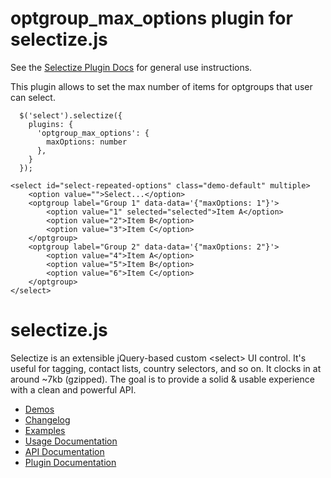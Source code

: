 # optgroup_max_options plugin for selectize.js

See the [Selectize Plugin Docs](https://github.com/brianreavis/selectize.js/blob/master/docs/plugins.md) for general use instructions.

This plugin allows to set the max number of items for optgroups that user can select.

```
  $('select').selectize({
    plugins: {
      'optgroup_max_options': {
        maxOptions: number
      },
    }
  });
```

```
<select id="select-repeated-options" class="demo-default" multiple>
	<option value="">Select...</option>
	<optgroup label="Group 1" data-data='{"maxOptions: 1"}'>
		<option value="1" selected="selected">Item A</option>
		<option value="2">Item B</option>
		<option value="3">Item C</option>
	</optgroup>
	<optgroup label="Group 2" data-data='{"maxOptions: 2"}'>
		<option value="4">Item A</option>
		<option value="5">Item B</option>
		<option value="6">Item C</option>
	</optgroup>
</select>
```

# selectize.js

Selectize is an extensible jQuery-based custom &lt;select&gt; UI control. It's useful for tagging, contact lists, country selectors, and so on. It clocks in at around ~7kb (gzipped). The goal is to provide a solid & usable experience with a clean and powerful API.

- [Demos](http://brianreavis.github.io/selectize.js/)
- [Changelog](https://github.com/brianreavis/selectize.js/releases)
- [Examples](examples/)
- [Usage Documentation](docs/usage.md)
- [API Documentation](docs/api.md)
- [Plugin Documentation](docs/plugins.md)

